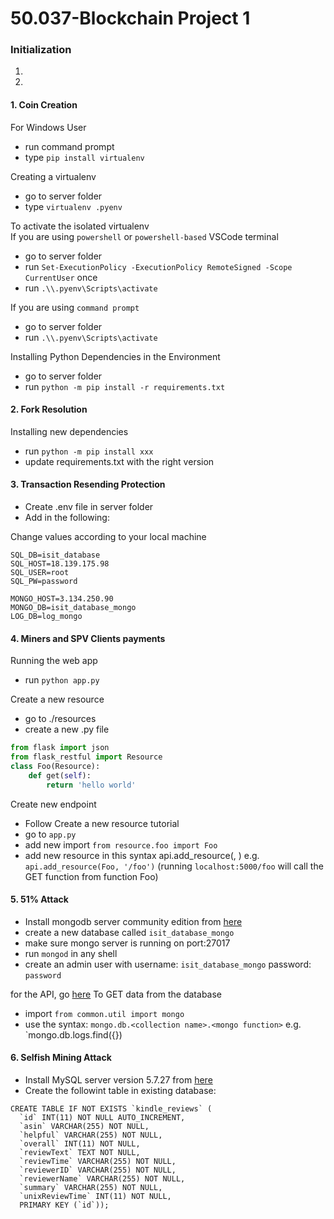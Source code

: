 # 50.037-Blockchain Project 1

### Initialization
1. 
2. 

#### 1. Coin Creation
For Windows User
- run command prompt
- type `pip install virtualenv`

Creating a virtualenv
- go to server folder
- type `virtualenv .pyenv`

To activate the isolated virtualenv  
If you are using `powershell` or `powershell-based` VSCode terminal
- go to server folder
- run `Set-ExecutionPolicy -ExecutionPolicy RemoteSigned -Scope CurrentUser` once
- run `.\\.pyenv\Scripts\activate`

If you are using `command prompt`
- go to server folder
- run `.\\.pyenv\Scripts\activate`

Installing Python Dependencies in the Environment
- go to server folder
- run `python -m pip install -r requirements.txt`

#### 2. Fork Resolution
Installing new dependencies
- run `python -m pip install xxx`
- update requirements.txt with the right version

#### 3. Transaction Resending Protection
- Create .env file in server folder
- Add in the following:

 Change values according to your local machine
```
SQL_DB=isit_database
SQL_HOST=18.139.175.98
SQL_USER=root
SQL_PW=password

MONGO_HOST=3.134.250.90
MONGO_DB=isit_database_mongo
LOG_DB=log_mongo
```

#### 4. Miners and SPV Clients payments
Running the web app
- run `python app.py`

Create a new resource
- go to ./resources
- create a new .py file
```python
from flask import json
from flask_restful import Resource
class Foo(Resource):
    def get(self):
        return 'hello world'
```

Create new endpoint
- Follow Create a new resource tutorial
- go to `app.py`
- add new import `from resource.foo import Foo`
- add new resource in this syntax api.add_resource(<Function name>, <endpoint>) e.g. `api.add_resource(Foo, '/foo')` (running `localhost:5000/foo` will call the GET function from function Foo)

#### 5. 51% Attack
- Install mongodb server community edition from [here](https://www.mongodb.com/download-center/community)
- create a new database called `isit_database_mongo`
- make sure mongo server is running on port:27017
- run `mongod` in any shell
- create an admin user with username: `isit_database_mongo` password: `password`

for the API, go [here](https://docs.mongodb.com/manual/reference/method/)
To GET data from the database
- import `from common.util import mongo`
- use the syntax: `mongo.db.<collection name>.<mongo function>` e.g. `mongo.db.logs.find({})

#### 6. Selfish Mining Attack
- Install MySQL server version 5.7.27 from [here](https://dev.mysql.com/downloads/windows/installer/5.7.html)
- Create the followint table in existing database:
```
CREATE TABLE IF NOT EXISTS `kindle_reviews` (
  `id` INT(11) NOT NULL AUTO_INCREMENT,
  `asin` VARCHAR(255) NOT NULL,
  `helpful` VARCHAR(255) NOT NULL,
  `overall` INT(11) NOT NULL,
  `reviewText` TEXT NOT NULL,
  `reviewTime` VARCHAR(255) NOT NULL,
  `reviewerID` VARCHAR(255) NOT NULL,
  `reviewerName` VARCHAR(255) NOT NULL,
  `summary` VARCHAR(255) NOT NULL,
  `unixReviewTime` INT(11) NOT NULL,
  PRIMARY KEY (`id`));

```


